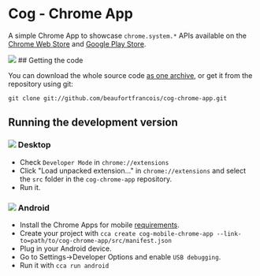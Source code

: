 # Cog - Chrome App

A simple Chrome App to showcase `chrome.system.*` APIs available on the [Chrome Web Store](https://chrome.google.com/webstore/detail/difcjdggkffcfgcfconafogflmmaadco) and [Google Play Store](https://play.google.com/store/apps/details?id=com.github.beaufortfrancois.cog_chrome_app).

<img src="https://raw.githubusercontent.com/beaufortfrancois/cog-chrome-app/master/hero.png">
## Getting the code

You can download the whole source code [as one archive](https://github.com/beaufortfrancois/cog-chrome-app/archive/master.zip), or get it from the repository using git:

    git clone git://github.com/beaufortfrancois/cog-chrome-app.git

## Running the development version

### <img src="https://ssl.gstatic.com/images/icons/product/chrome-32.png"> Desktop

* Check `Developer Mode` in `chrome://extensions`
* Click "Load unpacked extension..." in `chrome://extensions` and select the `src` folder in the `cog-chrome-app` repository.
* Run it.

### <img src="https://ssl.gstatic.com/images/icons/product/android-32.png"> Android

* Install the Chrome Apps for mobile [requirements](https://github.com/MobileChromeApps/mobile-chrome-apps/blob/master/docs/Installation.md).
* Create your project with `cca create cog-mobile-chrome-app --link-to=path/to/cog-chrome-app/src/manifest.json`
* Plug in your Android device. 
* Go to Settings->Developer Options and enable `USB debugging`.
* Run it with `cca run android`
